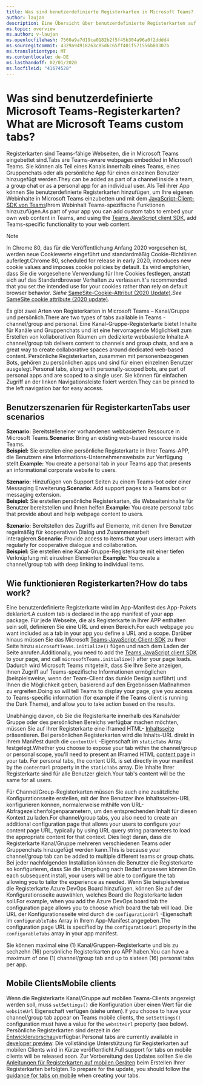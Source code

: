 ```yaml
---
title: Was sind benutzerdefinierte Registerkarten in Microsoft Teams?
author: laujan
description: Eine Übersicht über benutzerdefinierte Registerkarten auf der Microsoft Teams-Plattform
ms.topic: overview
ms.author: v-laujan
ms.openlocfilehash: 7560a9a7d19ca0182b2f5f45b304a96a0f2dddd4
ms.sourcegitcommit: 4329a94918263c85d6c65ff401f571556b80307b
ms.translationtype: MT
ms.contentlocale: de-DE
ms.lasthandoff: 02/01/2020
ms.locfileid: "41674528"
---
```

# <a name="what-are-microsoft-teams-custom-tabs"></a><span data-ttu-id="20f6e-103">Was sind benutzerdefinierte Microsoft Teams-Registerkarten?</span><span class="sxs-lookup"><span data-stu-id="20f6e-103">What are Microsoft Teams custom tabs?</span></span>

<span data-ttu-id="20f6e-104">Registerkarten sind Teams-fähige Webseiten, die in Microsoft Teams eingebettet sind.</span><span class="sxs-lookup"><span data-stu-id="20f6e-104">Tabs are Teams-aware webpages embedded in Microsoft Teams.</span></span> <span data-ttu-id="20f6e-105">Sie können als Teil eines Kanals innerhalb eines Teams, eines Gruppenchats oder als persönliche App für einen einzelnen Benutzer hinzugefügt werden.</span><span class="sxs-lookup"><span data-stu-id="20f6e-105">They can be added as part of a channel inside a team, a group chat or as a personal app for an individual user.</span></span> <span data-ttu-id="20f6e-106">Als Teil ihrer App können Sie benutzerdefinierte Registerkarten hinzufügen, um Ihre eigenen Webinhalte in Microsoft Teams einzubetten und mit dem [JavaScript-Client-SDK von Teams](/javascript/api/overview/msteams-client)Ihrem Webinhalt Teams-spezifische Funktionen hinzuzufügen.</span><span class="sxs-lookup"><span data-stu-id="20f6e-106">As part of your app you can add custom tabs to embed your own web content in Teams, and using the [Teams JavaScript client SDK](/javascript/api/overview/msteams-client), add Teams-specific functionality to your web content.</span></span>

> [!NOTE]
> <span data-ttu-id="20f6e-107">In Chrome 80, das für die Veröffentlichung Anfang 2020 vorgesehen ist, werden neue Cookiewerte eingeführt und standardmäßig Cookie-Richtlinien auferlegt.</span><span class="sxs-lookup"><span data-stu-id="20f6e-107">Chrome 80, scheduled for release in early 2020, introduces new cookie values and imposes cookie policies by default.</span></span> <span data-ttu-id="20f6e-108">Es wird empfohlen, dass Sie die vorgesehene Verwendung für Ihre Cookies festlegen, anstatt sich auf das Standardbrowser Verhalten zu verlassen.</span><span class="sxs-lookup"><span data-stu-id="20f6e-108">It's recommended that you set the intended use for your cookies rather than rely on default browser behavior.</span></span> <span data-ttu-id="20f6e-109">*Siehe* [SameSite-Cookie-Attribut (2020 Update)](../resources/samesite-cookie-update.md).</span><span class="sxs-lookup"><span data-stu-id="20f6e-109">*See* [SameSite cookie attribute (2020 update)](../resources/samesite-cookie-update.md).</span></span>

<span data-ttu-id="20f6e-110">Es gibt zwei Arten von Registerkarten in Microsoft Teams – Kanal/Gruppe und persönlich.</span><span class="sxs-lookup"><span data-stu-id="20f6e-110">There are two types of tabs available in Teams - channel/group and personal.</span></span> <span data-ttu-id="20f6e-111">Eine Kanal-Gruppe-Registerkarte bietet Inhalte für Kanäle und Gruppenchats und ist eine hervorragende Möglichkeit zum Erstellen von kollaborativen Räumen um dedizierte webbasierte Inhalte.</span><span class="sxs-lookup"><span data-stu-id="20f6e-111">A channel/group tab delivers content to channels and group chats, and are a great way to create collaborative spaces around dedicated web-based content.</span></span> <span data-ttu-id="20f6e-112">Persönliche Registerkarten, zusammen mit personenbezogenen Bots, gehören zu persönlichen apps und sind für einen einzelnen Benutzer ausgelegt.</span><span class="sxs-lookup"><span data-stu-id="20f6e-112">Personal tabs, along with personally-scoped bots, are part of personal apps and are scoped to a single user.</span></span> <span data-ttu-id="20f6e-113">Sie können für einfachen Zugriff an der linken Navigationsleiste fixiert werden.</span><span class="sxs-lookup"><span data-stu-id="20f6e-113">They can be pinned to the left navigation bar for easy access.</span></span>

## <a name="tabs-user-scenarios"></a><span data-ttu-id="20f6e-114">Benutzerszenarien für Registerkarten</span><span class="sxs-lookup"><span data-stu-id="20f6e-114">Tabs user scenarios</span></span>

<span data-ttu-id="20f6e-115">**Szenario:** Bereitstelleneiner vorhandenen webbasierten Ressource in Microsoft Teams.</span><span class="sxs-lookup"><span data-stu-id="20f6e-115">**Scenario:** Bring an existing web-based resource inside Teams.</span></span> \
<span data-ttu-id="20f6e-116">**Beispiel:** Sie erstellen eine persönliche Registerkarte in Ihrer Teams-APP, die Benutzern eine Informations-Unternehmenswebsite zur Verfügung stellt.</span><span class="sxs-lookup"><span data-stu-id="20f6e-116">**Example:** You create a personal tab in your Teams app that presents an informational corporate website to users.</span></span>

<span data-ttu-id="20f6e-117">**Szenario:** Hinzufügen von Support Seiten zu einem Teams-bot oder einer Messaging Erweiterung.</span><span class="sxs-lookup"><span data-stu-id="20f6e-117">**Scenario:** Add support pages to a Teams bot or messaging extension.</span></span> \
<span data-ttu-id="20f6e-118">**Beispiel:** Sie erstellen persönliche Registerkarten, die Webseiteninhalte für Benutzer bereitstellen und Ihnen helfen.</span><span class="sxs-lookup"><span data-stu-id="20f6e-118">**Example:** You create personal tabs that provide about and help webpage content to users.</span></span>

<span data-ttu-id="20f6e-119">**Szenario:** Bereitstellen des Zugriffs auf Elemente, mit denen Ihre Benutzer regelmäßig für kooperativen Dialog und Zusammenarbeit interagieren.</span><span class="sxs-lookup"><span data-stu-id="20f6e-119">**Scenario:** Provide access to items that your users interact with regularly for cooperative dialogue and collaboration.</span></span> \
<span data-ttu-id="20f6e-120">**Beispiel:** Sie erstellen eine Kanal-Gruppe-Registerkarte mit einer tiefen Verknüpfung mit einzelnen Elementen.</span><span class="sxs-lookup"><span data-stu-id="20f6e-120">**Example:** You create a channel/group tab with deep linking to individual items.</span></span>

## <a name="how-do-tabs-work"></a><span data-ttu-id="20f6e-121">Wie funktionieren Registerkarten?</span><span class="sxs-lookup"><span data-stu-id="20f6e-121">How do tabs work?</span></span>

<span data-ttu-id="20f6e-122">Eine benutzerdefinierte Registerkarte wird im App-Manifest des App-Pakets deklariert.</span><span class="sxs-lookup"><span data-stu-id="20f6e-122">A custom tab is declared in the app manifest of your app package.</span></span> <span data-ttu-id="20f6e-123">Für jede Webseite, die als Registerkarte in Ihrer APP enthalten sein soll, definieren Sie eine URL und einen Bereich.</span><span class="sxs-lookup"><span data-stu-id="20f6e-123">For each webpage you want included as a tab in your app you define a URL and a scope.</span></span> <span data-ttu-id="20f6e-124">Darüber hinaus müssen Sie das Microsoft [Teams-JavaScript-Client-SDK](/javascript/api/overview/msteams-client) zu Ihrer Seite hinzu `microsoftTeams.initialize()` fügen und nach dem Laden der Seite anrufen.</span><span class="sxs-lookup"><span data-stu-id="20f6e-124">Additionally, you need to add the [Teams JavaScript client SDK](/javascript/api/overview/msteams-client) to your page, and call `microsoftTeams.initialize()` after your page loads.</span></span> <span data-ttu-id="20f6e-125">Dadurch wird Microsoft Teams mitgeteilt, dass Sie Ihre Seite anzeigen, Ihnen Zugriff auf Teams-spezifische Informationen ermöglichen (beispielsweise, wenn der Team-Client das dunkle Design ausführt) und Ihnen die Möglichkeit geben, basierend auf den Ergebnissen Maßnahmen zu ergreifen.</span><span class="sxs-lookup"><span data-stu-id="20f6e-125">Doing so will tell Teams to display your page, give you access to Teams-specific information (for example if the Teams client is running the Dark Theme), and allow you to take action based on the results.</span></span>

<span data-ttu-id="20f6e-126">Unabhängig davon, ob Sie die Registerkarte innerhalb des Kanals/der Gruppe oder des persönlichen Bereichs verfügbar machen möchten, müssen Sie auf Ihrer Registerkarte eine iframed HTML- [Inhaltsseite](~/tabs/how-to/create-tab-pages/content-page.md) präsentieren. Bei persönlichen Registerkarten wird die Inhalts-URL direkt in ihrem Manifest durch die `contentUrl` -Eigenschaft im `staticTabs` Array festgelegt.</span><span class="sxs-lookup"><span data-stu-id="20f6e-126">Whether you choose to expose your tab within the channel/group or personal scope, you'll need to present an IFramed HTML [content page](~/tabs/how-to/create-tab-pages/content-page.md) in your tab. For personal tabs, the content URL is set directly in your manifest by the `contentUrl` property in the `staticTabs` array.</span></span> <span data-ttu-id="20f6e-127">Die Inhalte Ihrer Registerkarte sind für alle Benutzer gleich.</span><span class="sxs-lookup"><span data-stu-id="20f6e-127">Your tab's content will be the same for all users.</span></span>

<span data-ttu-id="20f6e-128">Für Channel/Group-Registerkarten müssen Sie auch eine zusätzliche Konfigurationsseite erstellen, mit der Ihre Benutzer ihre Inhaltsseiten-URL konfigurieren können, normalerweise mithilfe von URL-Abfragezeichenfolgenparametern, um den entsprechenden Inhalt für diesen Kontext zu laden.</span><span class="sxs-lookup"><span data-stu-id="20f6e-128">For channel/group tabs, you also need to create an additional configuration page that allows your users to configure your content page URL, typically by using URL query string parameters to load the appropriate content for that context.</span></span> <span data-ttu-id="20f6e-129">Dies liegt daran, dass die Registerkarte Kanal/Gruppe mehreren verschiedenen Teams oder Gruppenchats hinzugefügt werden kann.</span><span class="sxs-lookup"><span data-stu-id="20f6e-129">This is because your channel/group tab can be added to multiple different teams or group chats.</span></span> <span data-ttu-id="20f6e-130">Bei jeder nachfolgenden Installation können die Benutzer die Registerkarte so konfigurieren, dass Sie die Umgebung nach Bedarf anpassen können.</span><span class="sxs-lookup"><span data-stu-id="20f6e-130">On each subsequent install, your users will be able to configure the tab allowing you to tailor the experience as needed.</span></span> <span data-ttu-id="20f6e-131">Wenn Sie beispielsweise die Registerkarte Azure DevOps Board hinzufügen, können Sie auf der Konfigurationsseite auswählen, welches Board die Registerkarte laden soll.</span><span class="sxs-lookup"><span data-stu-id="20f6e-131">For example, when you add the Azure DevOps board tab the configuration page allows you to choose which board the tab will load.</span></span> <span data-ttu-id="20f6e-132">Die URL der Konfigurationsseite wird durch die `configurationUrl` -Eigenschaft im `configurableTabs` Array in Ihrem App-Manifest angegeben.</span><span class="sxs-lookup"><span data-stu-id="20f6e-132">The configuration page URL is specified by the  `configurationUrl` property in the `configurableTabs` array in your app manifest.</span></span>

<span data-ttu-id="20f6e-133">Sie können maximal eine (1) Kanal/Gruppen-Registerkarte und bis zu sechzehn (16) persönliche Registerkarten pro APP haben.</span><span class="sxs-lookup"><span data-stu-id="20f6e-133">You can have a maximum of one (1) channel/group tab and up to sixteen (16) personal tabs per app.</span></span>

## <a name="mobile-clients"></a><span data-ttu-id="20f6e-134">Mobile Clients</span><span class="sxs-lookup"><span data-stu-id="20f6e-134">Mobile clients</span></span>

<span data-ttu-id="20f6e-135">Wenn die Registerkarte Kanal/Gruppe auf mobilen Teams-Clients angezeigt werden soll, muss `setSettings()` die Konfiguration über einen Wert für die `websiteUrl` Eigenschaft verfügen (siehe unten).</span><span class="sxs-lookup"><span data-stu-id="20f6e-135">If you choose to have your channel/group tab appear on Teams mobile clients, the `setSettings()` configuration must have a value for the `websiteUrl` property (see below).</span></span> <span data-ttu-id="20f6e-136">Persönliche Registerkarten sind derzeit in der [Entwicklervorschau](~/resources/dev-preview/developer-preview-intro.md)verfügbar.</span><span class="sxs-lookup"><span data-stu-id="20f6e-136">Personal tabs are currently available in [developer preview](~/resources/dev-preview/developer-preview-intro.md).</span></span> <span data-ttu-id="20f6e-137">Die vollständige Unterstützung für Registerkarten auf mobilen Clients wird in Kürze veröffentlicht.</span><span class="sxs-lookup"><span data-stu-id="20f6e-137">Full support for tabs on mobile clients will be released soon.</span></span> <span data-ttu-id="20f6e-138">Zur Vorbereitung des Updates sollten Sie die [Anleitungen für Registerkarten auf mobilen Geräten](~/tabs/design/tabs-mobile.md) beim Erstellen Ihrer Registerkarten befolgten.</span><span class="sxs-lookup"><span data-stu-id="20f6e-138">To prepare for the update, you should follow the [guidance for tabs on mobile](~/tabs/design/tabs-mobile.md) when creating your tabs.</span></span>
